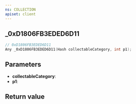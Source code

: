 ```yaml
---
ns: COLLECTION
apiset: client
---
```

## _0xD1806FB3EDED6D11

```c
// 0xD1806FB3EDED6D11
Any _0xD1806FB3EDED6D11(Hash collectableCategory, int p1);
```


## Parameters
* **collectableCategory**:
* **p1**:

## Return value